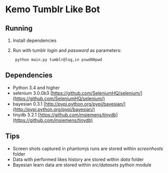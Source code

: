 # Kemo Tumblr Like Bot
## Running

1. Install dependencies
2. Run with tumblr *login* and *password* as parameters:

        python main.py tumblr@log,in pswd00pwd    

## Dependencies
- Python 3.4 and higher
- selenium 3.0.0b3 [https://github.com/SeleniumHQ/selenium/](https://github.com/SeleniumHQ/selenium/)
- bayesian 0.3.1 [http://pypi.python.org/pypi/bayesian/](http://pypi.python.org/pypi/bayesian/)
- tinydb 3.2.1 [https://github.com/msiemens/tinydb](https://github.com/msiemens/tinydb)


## Tips
- Screen shots captured in phantomjs runs are stored within *screenhosts* folder
- Data with performed likes history are stored within *data* folder
- Bayesian learn data are stored within *src/datasets* python module